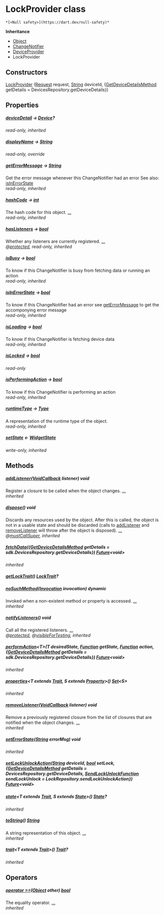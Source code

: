 


# LockProvider class






    *[<Null safety>](https://dart.dev/null-safety)*





**Inheritance**

- [Object](https://api.flutter.dev/flutter/dart-core/Object-class.html)
- [ChangeNotifier](https://api.flutter.dev/flutter/foundation/ChangeNotifier-class.html)
- [DeviceProvider](../providers_device_provider/DeviceProvider-class.md)
- LockProvider






## Constructors

[LockProvider](../providers_lock_provider/LockProvider/LockProvider.md) ([Request](https://yonomi.co/yonomi-sdk/Request-class.html) request, [String](https://api.flutter.dev/flutter/dart-core/String-class.html) deviceId, {[GetDeviceDetailsMethod](../providers_device_provider/GetDeviceDetailsMethod.md) getDetails = DevicesRepository.getDeviceDetails})

    


## Properties

##### [deviceDetail](../providers_device_provider/DeviceProvider/deviceDetail.md) &#8594; [Device](https://yonomi.co/yonomi-sdk/Device-class.html)?



   
_read-only, inherited_



##### [displayName](../providers_lock_provider/LockProvider/displayName.md) &#8594; [String](https://api.flutter.dev/flutter/dart-core/String-class.html)



   
_read-only, override_



##### [getErrorMessage](../providers_device_provider/DeviceProvider/getErrorMessage.md) &#8594; [String](https://api.flutter.dev/flutter/dart-core/String-class.html)



Get the error message whenever this ChangeNotifier had an error
See also: <a href="../providers_device_provider/DeviceProvider/isInErrorState.md">isInErrorState</a>   
_read-only, inherited_



##### [hashCode](https://api.flutter.dev/flutter/dart-core/Object/hashCode.html) &#8594; [int](https://api.flutter.dev/flutter/dart-core/int-class.html)



The hash code for this object. [...](https://api.flutter.dev/flutter/dart-core/Object/hashCode.html)  
_read-only, inherited_



##### [hasListeners](https://api.flutter.dev/flutter/foundation/ChangeNotifier/hasListeners.html) &#8594; [bool](https://api.flutter.dev/flutter/dart-core/bool-class.html)



Whether any listeners are currently registered. [...](https://api.flutter.dev/flutter/foundation/ChangeNotifier/hasListeners.html)  
_@[protected](https://pub.dev/documentation/meta/1.7.0/meta/protected-constant.html), read-only, inherited_



##### [isBusy](../providers_device_provider/DeviceProvider/isBusy.md) &#8594; [bool](https://api.flutter.dev/flutter/dart-core/bool-class.html)



To know if this ChangeNotifier is busy from fetching data or running an action   
_read-only, inherited_



##### [isInErrorState](../providers_device_provider/DeviceProvider/isInErrorState.md) &#8594; [bool](https://api.flutter.dev/flutter/dart-core/bool-class.html)



To know if this ChangeNotifier had an error
see <a href="../providers_device_provider/DeviceProvider/getErrorMessage.md">getErrorMessage</a> to get the accomponying error message   
_read-only, inherited_



##### [isLoading](../providers_device_provider/DeviceProvider/isLoading.md) &#8594; [bool](https://api.flutter.dev/flutter/dart-core/bool-class.html)



To know if this ChangeNotifier is fetching device data   
_read-only, inherited_



##### [isLocked](../providers_lock_provider/LockProvider/isLocked.md) &#8594; [bool](https://api.flutter.dev/flutter/dart-core/bool-class.html)



   
_read-only_



##### [isPerformingAction](../providers_device_provider/DeviceProvider/isPerformingAction.md) &#8594; [bool](https://api.flutter.dev/flutter/dart-core/bool-class.html)



To know if this ChangeNotifier is performing an action   
_read-only, inherited_



##### [runtimeType](https://api.flutter.dev/flutter/dart-core/Object/runtimeType.html) &#8594; [Type](https://api.flutter.dev/flutter/dart-core/Type-class.html)



A representation of the runtime type of the object.   
_read-only, inherited_



##### [setState](../providers_device_provider/DeviceProvider/setState.md) &#8592; [WidgetState](../providers_widget_state/WidgetState.md)



   
_write-only, inherited_




## Methods

##### [addListener](https://api.flutter.dev/flutter/foundation/ChangeNotifier/addListener.html)([VoidCallback](https://api.flutter.dev/flutter/dart-ui/VoidCallback.html) listener) void



Register a closure to be called when the object changes. [...](https://api.flutter.dev/flutter/foundation/ChangeNotifier/addListener.html)  
_inherited_



##### [dispose](https://api.flutter.dev/flutter/foundation/ChangeNotifier/dispose.html)() void



Discards any resources used by the object. After this is called, the
object is not in a usable state and should be discarded (calls to
<a href="https://api.flutter.dev/flutter/foundation/ChangeNotifier/addListener.html">addListener</a> and <a href="https://api.flutter.dev/flutter/foundation/ChangeNotifier/removeListener.html">removeListener</a> will throw after the object is
disposed). [...](https://api.flutter.dev/flutter/foundation/ChangeNotifier/dispose.html)  
_@[mustCallSuper](https://pub.dev/documentation/meta/1.7.0/meta/mustCallSuper-constant.html), inherited_



##### [fetchData](../providers_device_provider/DeviceProvider/fetchData.md)({[GetDeviceDetailsMethod](../providers_device_provider/GetDeviceDetailsMethod.md) getDetails = sdk.DevicesRepository.getDeviceDetails}) [Future](https://api.flutter.dev/flutter/dart-async/Future-class.html)&lt;void>



   
_inherited_



##### [getLockTrait](../providers_lock_provider/LockProvider/getLockTrait.md)() [LockTrait](https://yonomi.co/yonomi-sdk/LockTrait-class.html)?



   




##### [noSuchMethod](https://api.flutter.dev/flutter/dart-core/Object/noSuchMethod.html)([Invocation](https://api.flutter.dev/flutter/dart-core/Invocation-class.html) invocation) dynamic



Invoked when a non-existent method or property is accessed. [...](https://api.flutter.dev/flutter/dart-core/Object/noSuchMethod.html)  
_inherited_



##### [notifyListeners](https://api.flutter.dev/flutter/foundation/ChangeNotifier/notifyListeners.html)() void



Call all the registered listeners. [...](https://api.flutter.dev/flutter/foundation/ChangeNotifier/notifyListeners.html)  
_@[protected](https://pub.dev/documentation/meta/1.7.0/meta/protected-constant.html), @[visibleForTesting](https://pub.dev/documentation/meta/1.7.0/meta/visibleForTesting-constant.html), inherited_



##### [performAction](../providers_device_provider/DeviceProvider/performAction.md)&lt;T>(T desiredState, [Function](https://api.flutter.dev/flutter/dart-core/Function-class.html) getState, [Function](https://api.flutter.dev/flutter/dart-core/Function-class.html) action, {[GetDeviceDetailsMethod](../providers_device_provider/GetDeviceDetailsMethod.md) getDetails = sdk.DevicesRepository.getDeviceDetails}) [Future](https://api.flutter.dev/flutter/dart-async/Future-class.html)&lt;void>



   
_inherited_



##### [properties](../providers_device_provider/DeviceProvider/properties.md)&lt;T extends [Trait](https://yonomi.co/yonomi-sdk/Trait-class.html), S extends [Property](https://yonomi.co/yonomi-sdk/Property-class.html)>() [Set](https://api.flutter.dev/flutter/dart-core/Set-class.html)&lt;S>



   
_inherited_



##### [removeListener](https://api.flutter.dev/flutter/foundation/ChangeNotifier/removeListener.html)([VoidCallback](https://api.flutter.dev/flutter/dart-ui/VoidCallback.html) listener) void



Remove a previously registered closure from the list of closures that are
notified when the object changes. [...](https://api.flutter.dev/flutter/foundation/ChangeNotifier/removeListener.html)  
_inherited_



##### [setErrorState](../providers_device_provider/DeviceProvider/setErrorState.md)([String](https://api.flutter.dev/flutter/dart-core/String-class.html) errorMsg) void



   
_inherited_



##### [setLockUnlockAction](../providers_lock_provider/LockProvider/setLockUnlockAction.md)([String](https://api.flutter.dev/flutter/dart-core/String-class.html) deviceId, [bool](https://api.flutter.dev/flutter/dart-core/bool-class.html) setLock, {[GetDeviceDetailsMethod](../providers_device_provider/GetDeviceDetailsMethod.md) getDetails = DevicesRepository.getDeviceDetails, [SendLockUnlockFunction](../providers_lock_provider/SendLockUnlockFunction.md) sendLockUnlock = LockRepository.sendLockUnlockAction}) [Future](https://api.flutter.dev/flutter/dart-async/Future-class.html)&lt;void>



   




##### [state](../providers_device_provider/DeviceProvider/state.md)&lt;T extends [Trait](https://yonomi.co/yonomi-sdk/Trait-class.html), S extends [State](https://yonomi.co/yonomi-sdk/State-class.html)>() [State](https://yonomi.co/yonomi-sdk/State-class.html)?



   
_inherited_



##### [toString](https://api.flutter.dev/flutter/dart-core/Object/toString.html)() [String](https://api.flutter.dev/flutter/dart-core/String-class.html)



A string representation of this object. [...](https://api.flutter.dev/flutter/dart-core/Object/toString.html)  
_inherited_



##### [trait](../providers_device_provider/DeviceProvider/trait.md)&lt;T extends [Trait](https://yonomi.co/yonomi-sdk/Trait-class.html)>() [Trait](https://yonomi.co/yonomi-sdk/Trait-class.html)?



   
_inherited_




## Operators

##### [operator ==](https://api.flutter.dev/flutter/dart-core/Object/operator_equals.html)([Object](https://api.flutter.dev/flutter/dart-core/Object-class.html) other) [bool](https://api.flutter.dev/flutter/dart-core/bool-class.html)



The equality operator. [...](https://api.flutter.dev/flutter/dart-core/Object/operator_equals.html)  
_inherited_











